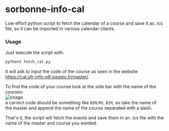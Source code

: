 # sorbonne-info-cal

Low effort python script to fetch the calendar of a course and save it as .ics file, so
it can be imported in various calendar clients.


### Usage
Just execute the script with:
```bash
python3 fetch_cal.py
```

It will ask to input the code of the course as seen in the website https://cal.ufr-info-p6.jussieu.fr/master/.

To find the code of your course look at the side bar with the name of the
courses:\
![image](https://user-images.githubusercontent.com/43646324/204301365-0907426b-c7cc-4c24-bc8a-b2d54819d472.png)\
a correct code should be something like `BIM/M1_BIM`, so take the name
of the master and append the name of the course separated with a slash.

That's it, the script will fetch the events and save them in an .ics file with
the name of the master and course you wanted.
